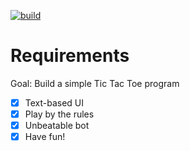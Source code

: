 <a href="https://github.com/NonlinearFruit/tic-tac-toe/actions?query=workflow%3Atest"><img alt="build" src="https://img.shields.io/github/actions/workflow/status/NonlinearFruit/tic-tac-toe/test.yml?branch=master"/></a>

# Requirements

Goal: Build a simple Tic Tac Toe program

- [x] Text-based UI
- [x] Play by the rules
- [x] Unbeatable bot
- [x] Have fun!

